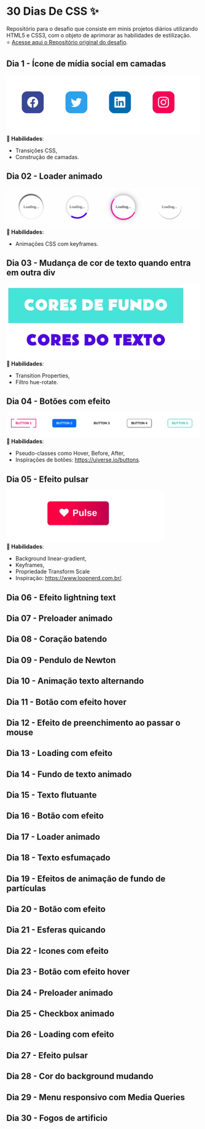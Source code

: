 # 30 Dias De CSS :sparkles:
Repositório para o desafio que consiste em minis projetos diários utilizando HTML5 e CSS3, com o objeto de aprimorar as habilidades de estilização. <br> :star: [Acesse aqui o Repositório original do desafio](https://github.com/MilenaCarecho/30diasDeCSS).

## Dia 1 - Ícone de mídia social em camadas
<img src="./Desafios/Dia%2001/day1.gif"><br>
__:wrench: Habilidades__:
- Transições CSS,
- Construção de camadas.

## Dia 02 - Loader animado
<img src="./Desafios/Dia%2002/day2.gif"><br>
__:wrench: Habilidades__:
- Animações CSS com keyframes.

## Dia 03 - Mudança de cor de texto quando entra em outra div
<img src="./Desafios/Dia%2003/day3.gif"><br>
__:wrench: Habilidades__:
- Transition Properties,
- Filtro hue-rotate.

## Dia 04 - Botões com efeito
<img src="./Desafios/Dia%2004/day4.gif"><br>
__:wrench: Habilidades__:
- Pseudo-classes como Hover, Before, After,
- Inspirações de botões: https://uiverse.io/buttons.

## Dia 05 - Efeito pulsar
<img src="./Desafios/Dia%2005/day5.gif"><br>
__:wrench: Habilidades__:
- Background linear-gradient,
- Keyframes,
- Propriedade Transform Scale
- Inspiração: https://www.loopnerd.com.br/.

## Dia 06 - Efeito lightning text
## Dia 07 - Preloader animado
## Dia 08 - Coração batendo
## Dia 09 - Pendulo de Newton
## Dia 10 - Animação texto alternando
## Dia 11 - Botão com efeito hover
## Dia 12 - Efeito de preenchimento ao passar o mouse
## Dia 13 - Loading com efeito
## Dia 14 - Fundo de texto animado
## Dia 15 - Texto flutuante
## Dia 16 - Botão com efeito
## Dia 17 - Loader animado
## Dia 18 - Texto esfumaçado
## Dia 19 - Efeitos de animação de fundo de partículas
## Dia 20 - Botão com efeito
## Dia 21 - Esferas quicando
## Dia 22 - Icones com efeito
## Dia 23 - Botão com efeito hover
## Dia 24 - Preloader animado
## Dia 25 - Checkbox animado
## Dia 26 - Loading com efeito
## Dia 27 - Efeito pulsar
## Dia 28 - Cor do background mudando
## Dia 29 - Menu responsivo com Media Queries
## Dia 30 - Fogos de artificio


